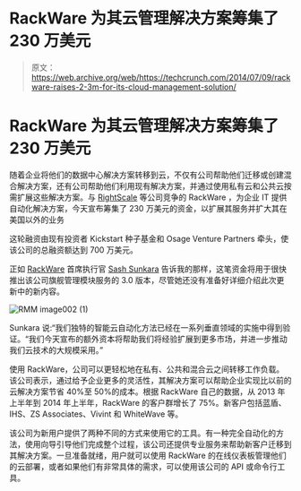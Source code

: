 # RackWare 为其云管理解决方案筹集了 230 万美元 

> 原文：<https://web.archive.org/web/https://techcrunch.com/2014/07/09/rackware-raises-2-3m-for-its-cloud-management-solution/>

# RackWare 为其云管理解决方案筹集了 230 万美元

随着企业将他们的数据中心解决方案转移到云，不仅有公司帮助他们迁移或创建混合解决方案，还有公司帮助他们利用现有解决方案，并通过使用私有云和公共云按需扩展这些解决方案。与 [RightScale](https://web.archive.org/web/20221209072908/http://www.rightscale.com/) 等公司竞争的 RackWare ，为企业 IT 提供自动化解决方案，今天宣布筹集了 230 万美元的资金，以扩展其服务并扩大其在美国以外的业务

这轮融资由现有投资者 Kickstart 种子基金和 Osage Venture Partners 牵头，使该公司的总融资额达到 700 万美元。

正如 [RackWare](https://web.archive.org/web/20221209072908/http://www.crunchbase.com/organization/rackware) 首席执行官 [Sash Sunkara](https://web.archive.org/web/20221209072908/http://www.crunchbase.com/person/sash-sunkara) 告诉我的那样，这笔资金将用于很快推出该公司旗舰管理模块服务的 3.0 版本，尽管她还没有准备好详细介绍此次更新中的新内容。

![RMM image002 (1)](img/aea5efcb5a4b3916c2a7438d6a0d8692.png)

Sunkara 说:“我们独特的智能云自动化方法已经在一系列垂直领域的实施中得到验证。“我们今天宣布的额外资本将帮助我们将经验扩展到更多市场，并进一步推动我们云技术的大规模采用。”

使用 RackWare，公司可以更轻松地在私有、公共和混合云之间转移工作负载。该公司表示，通过给予企业更多的灵活性，其解决方案可以帮助企业实现比以前的云解决方案节省 40%至 50%的成本。根据 RackWare 自己的数据，从 2013 年上半年到 2014 年上半年，RackWare 的客户群增长了 75%。新客户包括蓝盾、IHS、ZS Associates、Vivint 和 WhiteWave 等。

该公司为新用户提供了两种不同的方式来使用它的工具。有一种完全自动化的方法，使用向导引导他们完成整个过程，该公司还提供专业服务来帮助新客户迁移到其解决方案。一旦准备就绪，用户就可以使用 RackWare 的在线仪表板管理他们的云部署，或者如果他们有非常具体的需求，可以使用该公司的 API 或命令行工具。